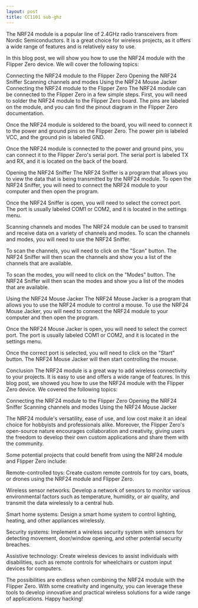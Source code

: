 ```yaml
---
layout: post
title: CC1101 sub-ghz
---
```


The NRF24 module is a popular line of 2.4GHz radio transceivers from Nordic Semiconductors. It is a great choice for wireless projects, as it offers a wide range of features and is relatively easy to use.

In this blog post, we will show you how to use the NRF24 module with the Flipper Zero device. We will cover the following topics:

Connecting the NRF24 module to the Flipper Zero
Opening the NRF24 Sniffer
Scanning channels and modes
Using the NRF24 Mouse Jacker
Connecting the NRF24 module to the Flipper Zero
The NRF24 module can be connected to the Flipper Zero in a few simple steps. First, you will need to solder the NRF24 module to the Flipper Zero board. The pins are labeled on the module, and you can find the pinout diagram in the Flipper Zero documentation.

Once the NRF24 module is soldered to the board, you will need to connect it to the power and ground pins on the Flipper Zero. The power pin is labeled VCC, and the ground pin is labeled GND.

Once the NRF24 module is connected to the power and ground pins, you can connect it to the Flipper Zero's serial port. The serial port is labeled TX and RX, and it is located on the back of the board.

Opening the NRF24 Sniffer
The NRF24 Sniffer is a program that allows you to view the data that is being transmitted by the NRF24 module. To open the NRF24 Sniffer, you will need to connect the NRF24 module to your computer and then open the program.

Once the NRF24 Sniffer is open, you will need to select the correct port. The port is usually labeled COM1 or COM2, and it is located in the settings menu.

Scanning channels and modes
The NRF24 module can be used to transmit and receive data on a variety of channels and modes. To scan the channels and modes, you will need to use the NRF24 Sniffer.

To scan the channels, you will need to click on the "Scan" button. The NRF24 Sniffer will then scan the channels and show you a list of the channels that are available.

To scan the modes, you will need to click on the "Modes" button. The NRF24 Sniffer will then scan the modes and show you a list of the modes that are available.

Using the NRF24 Mouse Jacker
The NRF24 Mouse Jacker is a program that allows you to use the NRF24 module to control a mouse. To use the NRF24 Mouse Jacker, you will need to connect the NRF24 module to your computer and then open the program.

Once the NRF24 Mouse Jacker is open, you will need to select the correct port. The port is usually labeled COM1 or COM2, and it is located in the settings menu.

Once the correct port is selected, you will need to click on the "Start" button. The NRF24 Mouse Jacker will then start controlling the mouse.

Conclusion
The NRF24 module is a great way to add wireless connectivity to your projects. It is easy to use and offers a wide range of features. In this blog post, we showed you how to use the NRF24 module with the Flipper Zero device. We covered the following topics:

Connecting the NRF24 module to the Flipper Zero
Opening the NRF24 Sniffer
Scanning channels and modes
Using the NRF24 Mouse Jacker

The NRF24 module's versatility, ease of use, and low cost make it an ideal choice for hobbyists and professionals alike. Moreover, the Flipper Zero's open-source nature encourages collaboration and creativity, giving users the freedom to develop their own custom applications and share them with the community.

Some potential projects that could benefit from using the NRF24 module and Flipper Zero include:

Remote-controlled toys: Create custom remote controls for toy cars, boats, or drones using the NRF24 module and Flipper Zero.

Wireless sensor networks: Develop a network of sensors to monitor various environmental factors such as temperature, humidity, or air quality, and transmit the data wirelessly to a central hub.

Smart home systems: Design a smart home system to control lighting, heating, and other appliances wirelessly.

Security systems: Implement a wireless security system with sensors for detecting movement, door/window opening, and other potential security breaches.

Assistive technology: Create wireless devices to assist individuals with disabilities, such as remote controls for wheelchairs or custom input devices for computers.

The possibilities are endless when combining the NRF24 module with the Flipper Zero. With some creativity and ingenuity, you can leverage these tools to develop innovative and practical wireless solutions for a wide range of applications. Happy hacking!